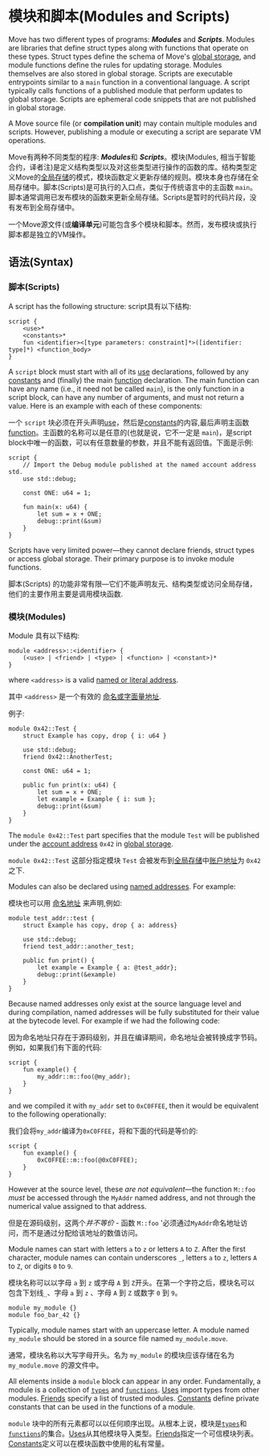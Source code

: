 # 模块和脚本(Modules and Scripts)

Move has two different types of programs: ***Modules*** and ***Scripts***. Modules are libraries that define struct types along with functions that operate on these types. Struct types define the schema of Move's [global storage](https://move-dao.github.io/move-book-zh/chapter_25_global-storage-structure.html), and module functions define the rules for updating storage. Modules themselves are also stored in global storage. Scripts are executable entrypoints similar to a `main` function in a conventional language. A script typically calls functions of a published module that perform updates to global storage. Scripts are ephemeral code snippets that are not published in global storage.

A Move source file (or **compilation unit**) may contain multiple modules and scripts. However, publishing a module or executing a script are separate VM operations.

Move有两种不同类型的程序: ***Modules***和 ***Scripts***。模块(Modules, 相当于智能合约，译者注)是定义结构类型以及对这些类型进行操作的函数的库。结构类型定义Move的[全局存储](https://move-dao.github.io/move-book-zh/chapter_25_global-storage-structure.html)的模式，模块函数定义更新存储的规则。模块本身也存储在全局存储中。脚本(Scripts)是可执行的入口点，类似于传统语言中的主函数 `main`。脚本通常调用已发布模块的函数来更新全局存储。Scripts是暂时的代码片段，没有发布到全局存储中。

一个Move源文件(或**编译单元**)可能包含多个模块和脚本。然而，发布模块或执行脚本都是独立的VM操作。

## 语法(Syntax)

### 脚本(Scripts)

A script has the following structure:
script具有以下结构:

```text
script {
    <use>*
    <constants>*
    fun <identifier><[type parameters: constraint]*>([identifier: type]*) <function_body>
}
```

A `script` block must start with all of its [use](https://move-dao.github.io/move-book-zh/chapter_20_uses.html) declarations, followed by any [constants](https://move-dao.github.io/move-book-zh/chapter_17_constants.html) and (finally) the main [function](https://move-dao.github.io/move-book-zh/chapter_15_functions.html) declaration. The main function can have any name (i.e., it need not be called `main`), is the only function in a script block, can have any number of arguments, and must not return a value. Here is an example with each of these components:

一个 `script` 块必须在开头声明[use](https://move-dao.github.io/move-book-zh/chapter_20_uses.html)，然后是[constants](https://move-dao.github.io/move-book-zh/chapter_17_constants.html)的内容,最后声明主函数 [function](https://move-dao.github.io/move-book-zh/chapter_15_functions.html)。主函数的名称可以是任意的(也就是说，它不一定是 `main`)，是script block中唯一的函数，可以有任意数量的参数，并且不能有返回值。下面是示例:

```move
script {
    // Import the Debug module published at the named account address std.
    use std::debug;

    const ONE: u64 = 1;

    fun main(x: u64) {
        let sum = x + ONE;
        debug::print(&sum)
    }
}
```

Scripts have very limited power—they cannot declare friends, struct types or access global storage. Their primary purpose is to invoke module functions.

脚本(Scripts) 的功能非常有限—它们不能声明友元、结构类型或访问全局存储， 他们的主要作用主要是调用模块函数.

### 模块(Modules)

Module 具有以下结构:

```text
module <address>::<identifier> {
    (<use> | <friend> | <type> | <function> | <constant>)*
}
```

where `<address>` is a valid [named or literal address](https://move-dao.github.io/move-book-zh/chapter_5_address.html).

其中 `<address>` 是一个有效的 [命名或字面量地址](https://move-dao.github.io/move-book-zh/chapter_5_address.html).

例子:

```move
module 0x42::Test {
    struct Example has copy, drop { i: u64 }

    use std::debug;
    friend 0x42::AnotherTest;

    const ONE: u64 = 1;

    public fun print(x: u64) {
        let sum = x + ONE;
        let example = Example { i: sum };
        debug::print(&sum)
    }
}
```

The `module 0x42::Test` part specifies that the module `Test` will be published under the [account address](https://move-dao.github.io/move-book-zh/chapter_5_address.html) `0x42` in [global storage](https://move-dao.github.io/move-book-zh/chapter_25_global-storage-structure.html).

`module 0x42::Test` 这部分指定模块 `Test` 会被发布到[全局存储](https://move-dao.github.io/move-book-zh/chapter_25_global-storage-structure.html)中[账户地址](https://move-dao.github.io/move-book-zh/chapter_5_address.html)为 `0x42` 之下.

Modules can also be declared using [named addresses](https://move-dao.github.io/move-book-zh/chapter_5_address.html). For example:

模块也可以用 [命名地址](https://move-dao.github.io/move-book-zh/chapter_5_address.html) 来声明,例如:

```move
module test_addr::test {
    struct Example has copy, drop { a: address}

    use std::debug;
    friend test_addr::another_test;

    public fun print() {
        let example = Example { a: @test_addr};
        debug::print(&example)
    }
}
```

Because named addresses only exist at the source language level and during compilation, named addresses will be fully substituted for their value at the bytecode level. For example if we had the following code:

因为命名地址只存在于源码级别，并且在编译期间，命名地址会被转换成字节码。例如，如果我们有下面的代码:

```move=
script {
    fun example() {
        my_addr::m::foo(@my_addr);
    }
}
```

and we compiled it with `my_addr` set to `0xC0FFEE`, then it would be equivalent to the following operationally:

我们会将`my_addr`编译为`0xC0FFEE`，将和下面的代码是等价的:

```move=
script {
    fun example() {
        0xC0FFEE::m::foo(@0xC0FFEE);
    }
}
```

However at the source level, these *are not equivalent*—the function `M::foo` *must* be accessed through the `MyAddr` named address, and not through the numerical value assigned to that address.

但是在源码级别，这两个*并不等价* - 函数 `M::foo` '必须通过`MyAddr`命名地址访问，而不是通过分配给该地址的数值访问。

Module names can start with letters `a` to `z` or letters `A` to `Z`. After the first character, module names can contain underscores `_`, letters `a` to `z`, letters `A` to `Z`, or digits `0` to `9`.

模块名称可以以字母 `a` 到 `z` 或字母 `A` 到 `Z`开头。在第一个字符之后，模块名可以包含下划线`_`、字母 `a` 到 `z` 、字母 `A` 到 `Z` 或数字 `0` 到 `9`。

```move
module my_module {}
module foo_bar_42 {}
```

Typically, module names start with an uppercase letter. A module named `my_module` should be stored in a source file named `my_module.move`.

通常，模块名称以大写字母开头。名为 `my_module` 的模块应该存储在名为 `my_module.move` 的源文件中。

All elements inside a `module` block can appear in any order. Fundamentally, a module is a collection of [`types`](https://move-dao.github.io/move-book-zh/chapter_16_structs-and-resources.html) and [`functions`](https://move-dao.github.io/move-book-zh/chapter_15_functions.html). [Uses](https://move-dao.github.io/move-book-zh/chapter_20_uses.html) import types from other modules. [Friends](https://move-dao.github.io/move-book-zh/chapter_21_friends.html) specify a list of trusted modules. [Constants](https://move-dao.github.io/move-book-zh/chapter_17_constants.html) define private constants that can be used in the functions of a module.

`module` 块中的所有元素都可以以任何顺序出现。从根本上说，模块是[`types`](https://move-dao.github.io/move-book-zh/chapter_16_structs-and-resources.html)和[`functions`](https://move-dao.github.io/move-book-zh/chapter_15_functions.html)的集合。[Uses](https://move-dao.github.io/move-book-zh/chapter_20_uses.html)从其他模块导入类型。[Friends](https://move-dao.github.io/move-book-zh/chapter_21_friends.html)指定一个可信模块列表。[Constants](https://move-dao.github.io/move-book-zh/chapter_17_constants.html)定义可以在模块函数中使用的私有常量。